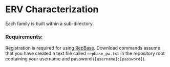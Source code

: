 # ERV Characterization

Each family is built within a sub-directory.

### Requirements:

Registration is required for using [RepBase](http://www.girinst.org/repbase/update/index.html).
Download commands assume that you have created a text file called `repbase_pw.txt` in the repository root containing your username and password (`[username]:[password]`).

